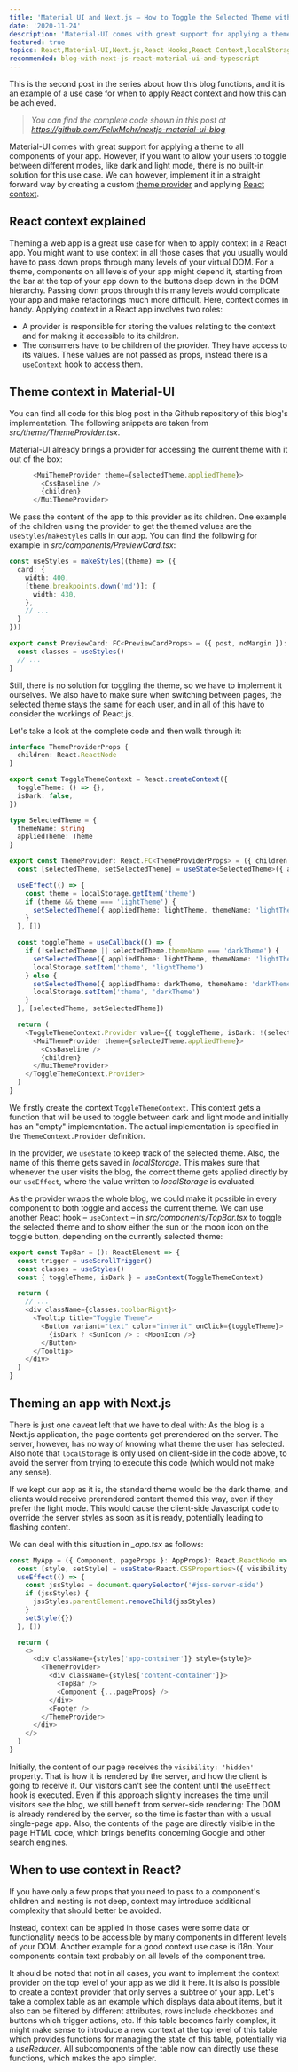```yaml
---
title: 'Material UI and Next.js – How to Toggle the Selected Theme with React Context'
date: '2020-11-24'
description: 'Material-UI comes with great support for applying a theme to all components of your app. However, if you want to allow your users to toggle between different modes, like dark and light mode, there is no built-in solution for this use case. In this post, we are going to see how this feature can be easily implemented with React context.'
featured: true
topics: React,Material-UI,Next.js,React Hooks,React Context,localStorage
recommended: blog-with-next-js-react-material-ui-and-typescript
---
```


This is the second post in the series about how this blog functions, and it is an example of a use case for when to apply 
 React context and how this can be achieved. 
 
> *You can find the complete code shown in this post at https://github.com/FelixMohr/nextjs-material-ui-blog*
 
Material-UI comes with great support for applying a theme to all components of your app. However, if you want to allow your 
users to toggle between different modes, like dark and light mode, there is no built-in solution for this use case. 
We can however, implement it in a straight forward way by creating a custom [theme provider](https://material-ui.com/customization/theming/#theme-provider) 
and applying [React context](https://reactjs.org/docs/context.html).

## React context explained

Theming a web app is a great use case for when to apply context in a React app. You might want to use 
context in all those cases that you usually would have to pass down props through many levels of your virtual DOM.
For a theme, components on all levels of your app might depend it, starting from the bar at the top of your app
down to the buttons deep down in the DOM hierarchy. Passing down props through this many levels would complicate 
your app and make refactorings much more difficult. Here, context comes in handy. Applying context in a React app involves
two roles:

* A provider is responsible for storing the values relating to the context and for making it accessible to its children.
* The consumers have to be children of the provider. They have access to its values. These values are not passed as props,
instead there is a `useContext` hook to access them.

## Theme context in Material-UI

You can find all code for this blog post in the Github repository of this blog's implementation. 
The following snippets are taken from _src/theme/ThemeProvider.tsx_.

Material-UI already brings a provider for accessing the current theme with it out of the box:

```typescript
      <MuiThemeProvider theme={selectedTheme.appliedTheme}>
        <CssBaseline />
        {children}
      </MuiThemeProvider>
```

We pass the content of the app to this provider as its children. One example of the children
using the provider to get the themed values are the `useStyles`/`makeStyles` calls in our app.
You can find the following for example in _src/components/PreviewCard.tsx_:
```typescript
const useStyles = makeStyles((theme) => ({
  card: {
    width: 400,
    [theme.breakpoints.down('md')]: {
      width: 430,
    },
    // ...
  }
}))

export const PreviewCard: FC<PreviewCardProps> = ({ post, noMargin }): ReactElement => {
  const classes = useStyles()
  // ...
}
```

Still, there is no solution for toggling the theme, so we have to implement it ourselves. 
We also have to make sure when switching between pages, the selected theme stays the same for each user,
and in all of this have to consider the workings of React.js.

Let's take a look at the complete code and then walk through it:

```typescript
interface ThemeProviderProps {
  children: React.ReactNode
}

export const ToggleThemeContext = React.createContext({
  toggleTheme: () => {},
  isDark: false,
})

type SelectedTheme = {
  themeName: string
  appliedTheme: Theme
}

export const ThemeProvider: React.FC<ThemeProviderProps> = ({ children }: ThemeProviderProps) => {
  const [selectedTheme, setSelectedTheme] = useState<SelectedTheme>({ appliedTheme: darkTheme, themeName: 'darkTheme' })

  useEffect(() => {
    const theme = localStorage.getItem('theme')
    if (theme && theme === 'lightTheme') {
      setSelectedTheme({ appliedTheme: lightTheme, themeName: 'lightTheme' })
    }
  }, [])

  const toggleTheme = useCallback(() => {
    if (!selectedTheme || selectedTheme.themeName === 'darkTheme') {
      setSelectedTheme({ appliedTheme: lightTheme, themeName: 'lightTheme' })
      localStorage.setItem('theme', 'lightTheme')
    } else {
      setSelectedTheme({ appliedTheme: darkTheme, themeName: 'darkTheme' })
      localStorage.setItem('theme', 'darkTheme')
    }
  }, [selectedTheme, setSelectedTheme])

  return (
    <ToggleThemeContext.Provider value={{ toggleTheme, isDark: !(selectedTheme.themeName === 'lightTheme') }}>
      <MuiThemeProvider theme={selectedTheme.appliedTheme}>
        <CssBaseline />
        {children}
      </MuiThemeProvider>
    </ToggleThemeContext.Provider>
  )
}
``` 
We firstly create the context ``ToggleThemeContext``. This context gets a function that will be used to toggle between dark
and light mode and initially has an "empty" implementation. The actual implementation is specified in the ``ThemeContext.Provider`` definition.

In the provider, we ``useState`` to keep track of the selected theme. Also, the name of this theme gets saved in _localStorage_.
This makes sure that whenever the user visits the blog, the correct theme gets applied directly by our ``useEffect``, where the value
written to _localStorage_ is evaluated. 

As the provider wraps the whole blog, we could make it possible in every component to both toggle and access the current theme.
We can use another React hook – ``useContext`` – in _src/components/TopBar.tsx_ to toggle the selected theme and to show either
the sun or the moon icon on the toggle button, depending on the currently selected theme:
```typescript
export const TopBar = (): ReactElement => {
  const trigger = useScrollTrigger()
  const classes = useStyles()
  const { toggleTheme, isDark } = useContext(ToggleThemeContext)

  return (
    // ...
    <div className={classes.toolbarRight}>
      <Tooltip title="Toggle Theme">
        <Button variant="text" color="inherit" onClick={toggleTheme}>
          {isDark ? <SunIcon /> : <MoonIcon />}
        </Button>
      </Tooltip>
    </div>
  )   
}
```

## Theming an app with Next.js
There is just one caveat left that we have to deal with: As the blog is a Next.js application, the page contents get prerendered
on the server. The server, however, has no way of knowing what theme the user has selected. Also note that ``localStorage`` is only
used on client-side in the code above, to avoid the server from trying to execute this code (which would not make any sense).

If we kept our app as it is, the standard theme would be the dark theme, and clients would receive prerendered content themed 
this way, even if they prefer the light mode. This would cause the client-side Javascript code to override the server styles
as soon as it is ready, potentially leading to flashing content.

We can deal with this situation in _\_app.tsx_ as follows:

```typescript
const MyApp = ({ Component, pageProps }: AppProps): React.ReactNode => {
  const [style, setStyle] = useState<React.CSSProperties>({ visibility: 'hidden' })
  useEffect(() => {
    const jssStyles = document.querySelector('#jss-server-side')
    if (jssStyles) {
      jssStyles.parentElement.removeChild(jssStyles)
    }
    setStyle({})
  }, [])

  return (
    <>
      <div className={styles['app-container']} style={style}>
        <ThemeProvider>
          <div className={styles['content-container']}>
            <TopBar />
            <Component {...pageProps} />
          </div>
          <Footer />
        </ThemeProvider>
      </div>
    </>
  )
}
```

Initially, the content of our page receives the ``visibility: 'hidden'`` property. That is how it is rendered by the server,
and how the client is going to receive it. Our visitors can't see the content until the ``useEffect`` hook is executed.
Even if this approach slightly increases the time until visitors see the blog, we still benefit from 
server-side rendering: The DOM is already rendered by the server, so the time is faster than with a usual single-page app.
Also, the contents of the page are directly visible in the page HTML code, which brings benefits concerning Google and other 
search engines.

## When to use context in React?
If you have only a few props that you need to pass to a component's children and nesting is not deep, context may introduce
additional complexity that should better be avoided. 

Instead, context can be applied in those cases were some data or functionality needs to be accessible by many components in different levels
of your DOM. Another example for a good context use case is i18n. Your components contain text probably on all levels of the component tree.


It should be noted that not in all cases, you want to implement the context provider on the top level of your app
as we did it here. It is also is possible to create a context provider that only serves a subtree of your app. Let's take
a complex table as an example which displays data about items, but it also can be filtered by different attributes, rows 
include checkboxes and buttons which trigger actions, etc. If this table becomes fairly complex, it might make sense
to introduce a new context at the top level of this table which provides functions for managing the state of this table,
potentially via a _useReducer_. All subcomponents of the table now can directly use these functions, which makes the app simpler.